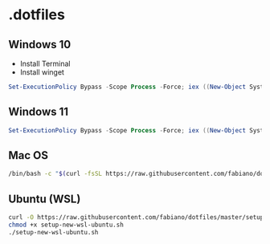 # .dotfiles

## Windows 10

- Install Terminal
- Install winget

```powershell
Set-ExecutionPolicy Bypass -Scope Process -Force; iex ((New-Object System.Net.WebClient).DownloadString("https://raw.githubusercontent.com/fabiano/dotfiles/master/setup-new-windows.ps1"))
```

## Windows 11

```powershell
Set-ExecutionPolicy Bypass -Scope Process -Force; iex ((New-Object System.Net.WebClient).DownloadString("https://raw.githubusercontent.com/fabiano/dotfiles/master/setup-new-windows.ps1"))
```

## Mac OS

```bash
/bin/bash -c "$(curl -fsSL https://raw.githubusercontent.com/fabiano/dotfiles/master/setup-new-macos.sh)"
```

## Ubuntu (WSL)

```bash
curl -O https://raw.githubusercontent.com/fabiano/dotfiles/master/setup-new-wsl-ubuntu.sh
chmod +x setup-new-wsl-ubuntu.sh
./setup-new-wsl-ubuntu.sh
```
